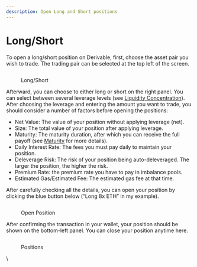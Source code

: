 ```yaml
---
description: Open Long and Short positions
---
```


# Long/Short

To open a long/short position on Derivable, first, choose the asset pair you wish to trade. The trading pair can be selected at the top left of the screen.

<figure><img src="https://lh6.googleusercontent.com/CaBrGPHsP0z9y2OgljQz__O8lrjT4xj055TYsfZMRZ1JIE38BhOHVIuGSDCqxbLxE5YpIVpuEaz9qlImD3BtHTbcKIn1c8LadQbEMm95DZwoNCHb1ASyAa3ZfXnzybF-tMvUphhxeY8vEJKXfmM-WwM" alt=""><figcaption><p>Long/Short</p></figcaption></figure>

Afterward, you can choose to either long or short on the right panel. You can select between several leverage levels (see [Liquidity Concentration](../../protocol/liquidity-concentration.md)). After choosing the leverage and entering the amount you want to trade, you should consider a number of factors before opening the positions:

* Net Value: The value of your position without applying leverage (net).
* Size: The total value of your position after applying leverage.
* Maturity: The maturity duration, after which you can receive the full payoff (see [Maturity](https://docs.google.com/document/d/1YXQInjODz16fAvQaSxkoQdiwUgqrXK\_ChF22ktXeUW8/edit#heading=h.718x1tqf6404) for more details).
* Daily Interest Rate: The fees you must pay daily to maintain your position.
* Deleverage Risk: The risk of your position being auto-deleveraged. The larger the position, the higher the risk.
* Premium Rate: the premium rate you have to pay in imbalance pools.&#x20;
* Estimated Gas/Estimated Fee: The estimated gas fee at that time.

After carefully checking all the details, you can open your position by clicking the blue button below (“Long 8x ETH” in my example).

<figure><img src="https://lh5.googleusercontent.com/Bf8a6Zbd-QfY3_bdtZ0GkBItF3tH4h-0WayimfYiiWaEC5nkqOTrVE-JmqMWow8_88Y0Xgukw13n2r3YHXaeaPNcE0FvP46kHeNkun1tov8Lp1XpgKvol9CuWxshm3lUEyLfykwbH-c0q21BijGtq4o" alt=""><figcaption><p>Open Position</p></figcaption></figure>

After confirming the transaction in your wallet, your position should be shown on the bottom-left panel. You can close your position anytime here.

<figure><img src="https://lh4.googleusercontent.com/KZIOC65knt3P_cBQqmLpE-BSMhOxpOtHxQp55tA4HvXsfsv-Oj4XZhEB7DCrcNqfu1ZxezEobNrteBvQ1oEF_C1M61hnPXFUkiEyUrxOWO5ZzAT-UN5oNVnHkg3O78SwFtP5h9SQv7n49bZS8mVogr0" alt=""><figcaption><p>Positions</p></figcaption></figure>

\
